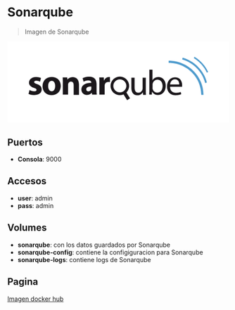 
# Sonarqube

> Imagen de Sonarqube

![alt text](img/sonarqube.png)

## Puertos

* **Consola**: 9000

## Accesos

* **user**: admin
* **pass**: admin

## Volumes

* **sonarqube**: con los datos guardados por Sonarqube
* **sonarqube-config**: contiene la configiguracion para Sonarqube
* **sonarqube-logs**: contiene logs de Sonarqube

## Pagina

[Imagen docker hub](https://hub.docker.com/_/Sonarqube)
